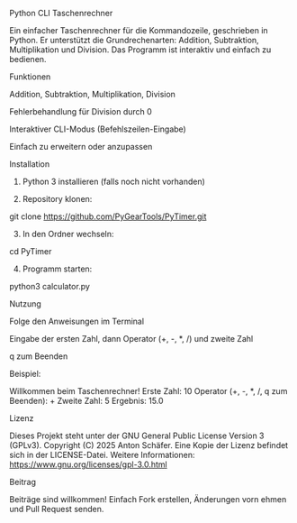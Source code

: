 Python CLI Taschenrechner

Ein einfacher Taschenrechner für die Kommandozeile, geschrieben in Python. Er unterstützt die Grundrechenarten: Addition, Subtraktion, Multiplikation und Division. Das Programm ist interaktiv und einfach zu bedienen.

Funktionen

Addition, Subtraktion, Multiplikation, Division

Fehlerbehandlung für Division durch 0

Interaktiver CLI-Modus (Befehlszeilen-Eingabe)

Einfach zu erweitern oder anzupassen


Installation

1. Python 3 installieren (falls noch nicht vorhanden)


2. Repository klonen:

git clone https://github.com/PyGearTools/PyTimer.git


3. In den Ordner wechseln:

cd PyTimer


4. Programm starten:

python3 calculator.py



Nutzung

Folge den Anweisungen im Terminal

Eingabe der ersten Zahl, dann Operator (+, -, *, /) und zweite Zahl

q zum Beenden


Beispiel:

Willkommen beim Taschenrechner!
Erste Zahl: 10
Operator (+, -, *, /, q zum Beenden): +
Zweite Zahl: 5
Ergebnis: 15.0

Lizenz

Dieses Projekt steht unter der GNU General Public License Version 3 (GPLv3).
Copyright (C) 2025 Anton Schäfer.
Eine Kopie der Lizenz befindet sich in der LICENSE-Datei.
Weitere Informationen: https://www.gnu.org/licenses/gpl-3.0.html

Beitrag

Beiträge sind willkommen! Einfach Fork erstellen, Änderungen vorn
ehmen und Pull Request senden.

